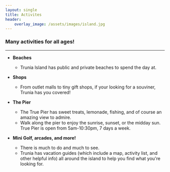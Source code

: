 ```yaml
---
layout: single
title: Activites
header:
    overlay_image: /assets/images/island.jpg
---
```


### Many activities for all ages!
------
- **Beaches**
    - Trunia Island has public and private beaches to spend the day at. 

- **Shops**
    - From outlet malls to tiny gift shops, if your looking for a souviner, Trunia has you covered!
- **The Pier**
    - The True Pier has sweet treats, lemonade, fishing, and of course an amazing view to admire.
    - Walk along the pier to enjoy the sunrise, sunset, or the midday sun. True Pier is open from 5am-10:30pm, 7 days a week.

- **Mini Golf, arcades, and more!**
    - There is much to do and much to see. 
    - Trunia has vacation guides (which include a map, activity list, and other helpful info) all around the island to help you find what you're looking for.